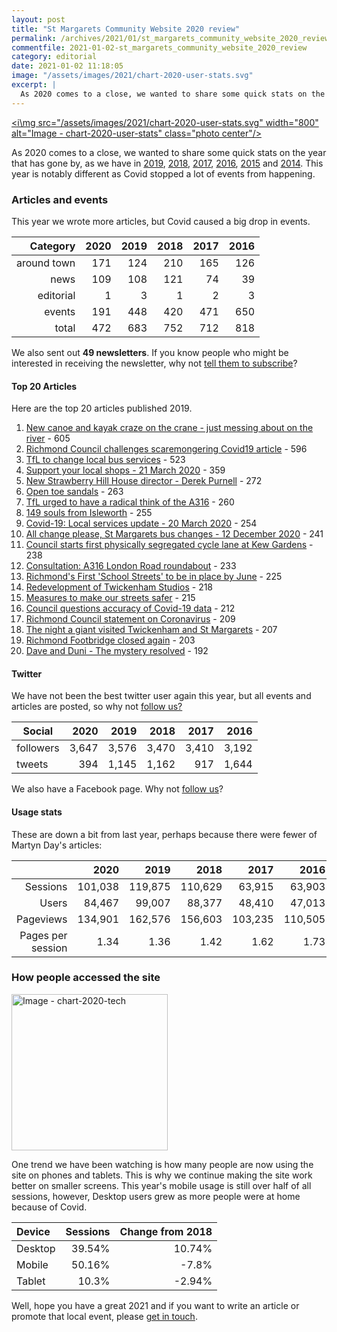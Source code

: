 ```yaml
---
layout: post
title: "St Margarets Community Website 2020 review"
permalink: /archives/2021/01/st_margarets_community_website_2020_review.html
commentfile: 2021-01-02-st_margarets_community_website_2020_review
category: editorial
date: 2021-01-02 11:18:05
image: "/assets/images/2021/chart-2020-user-stats.svg"
excerpt: |
  As 2020 comes to a close, we wanted to share some quick stats on the year that's gone by, as we have in previous years.  This year is notably different as Covid stopped a lot of events.
---
```


<a href="/assets/images/2021/chart-2020-user-stats.svg" title="Click for a larger image"><i\mg src="/assets/images/2021/chart-2020-user-stats.svg" width="800" alt="Image - chart-2020-user-stats" class="photo center"/></a>

As 2020 comes to a close, we wanted to share some quick stats on the year that has gone by, as we have in [2019](/archives/2020/01/st_margarets_community_website_2019_review.html), [2018](/archives/2019/01/st_margarets_community_website_2018_review.html), [2017](/archives/2017/12/st_margarets_community_website_2017_review.html), [2016](/archives/2016/12/st_margarets_community_website_2016_review.html), [2015](/archives/2015/12/st_margarets_community_website_2015_review.html) and [2014](/archives/2014/12/st_margarets_community_website_2014_review.html). This year is notably different as Covid stopped a lot of events from happening.

### Articles and events

This year we wrote more articles, but Covid caused a big drop in events.

|    Category | 2020 | 2019 | 2018 | 2017 | 2016 |
| ----------: | ---: | ---: | ---: | ---: | ---: |
| around town |  171 |  124 |  210 |  165 |  126 |
|        news |  109 |  108 |  121 |   74 |   39 |
|   editorial |    1 |    3 |    1 |    2 |    3 |
|      events |  191 |  448 |  420 |  471 |  650 |
|       total |  472 |  683 |  752 |  712 |  818 |

We also sent out **49 newsletters**. If you know people who might be interested in receiving the newsletter, why not [tell them to subscribe](/cgi-bin/newsletter.cgi)?

#### Top 20 Articles

Here are the top 20 articles published 2019.

1. [New canoe and kayak craze on the crane - just messing about on the river](/archives/2020/05/canoe-craze-on-the-crane.html) - 605
2. [Richmond Council challenges scaremongering Covid19 article](/archives/2020/06/lbrut-richmond-council-challenges-scaremongering-covid19-article.html) - 596
3. [TfL to change local bus services](/archives/2020/06/tfl-bus-changes.html) - 523
4. [Support your local shops - 21 March 2020](/archives/2020/03/support-local-shops.html) - 359
5. [New Strawberry Hill House director - Derek Purnell](/archives/2020/07/lbrut-new-strawberry-hill-house-director-derek-purnell.html) - 272
6. [Open toe sandals](/archives/2020/07/lbrut-open-toe-sandals.html) - 263
7. [TfL urged to have a radical think of the A316](/archives/2020/05/covid-a316.html) - 260
8. [149 souls from Isleworth](/archives/2020/11/149-souls-from-isleworth.html) - 255
9. [Covid-19: Local services update - 20 March 2020](/archives/2020/03/covid-local-services-update.html) - 254
10. [All change please, St Margarets bus changes - 12 December 2020](/archives/2020/12/all-change-please-st-margarets-buses-change-12-december-2020.html) - 241
11. [Council starts first physically segregated cycle lane at Kew Gardens](/archives/2020/05/kew-bike-lane.html) - 238
12. [Consultation: A316 London Road roundabout](/archives/2020/02/consultation-london-road-a316.html) - 233
13. [Richmond's First 'School Streets' to be in place by June](/archives/2020/05/lbrut-school-streets.html) - 225
14. [Redevelopment of Twickenham Studios](/archives/2020/12/redevelopment-of-twickenham-studios.html) - 218
15. [Measures to make our streets safer](/archives/2020/05/lbrut-covid-street-changes.html) - 215
16. [Council questions accuracy of Covid-19 data](/archives/2020/10/lbrut-council-questions-accuracy-of-covid-19-data.html) - 212
17. [Richmond Council statement on Coronavirus](/archives/2020/03/lbrut-on-covid19.html) - 209
18. [The night a giant visited Twickenham and St Margarets](/archives/2020/10/the-night-a-giant-visited-twickenham-and-st-margarets.html) - 207
19. [Richmond Footbridge closed again](/archives/2020/04/richmond-footbridge-closed-covid.html) - 203
20. [Dave and Duni - The mystery resolved](/archives/2020/06/dave-and-duni-part-3.html) - 192

#### Twitter

We have not been the best twitter user again this year, but all events and articles are posted, so why not [follow us?](https://twitter.com/stmgrts)

| Social    |  2020 |  2019 |  2018 |  2017 |  2016 |
| --------- | ----: | ----: | ----: | ----: | ----: |
| followers | 3,647 | 3,576 | 3,470 | 3,410 | 3,192 |
| tweets    |   394 | 1,145 | 1,162 |   917 | 1,644 |

We also have a Facebook page. Why not [follow us](https://www.facebook.com/stmgrts/)?

#### Usage stats

These are down a bit from last year, perhaps because there were fewer of Martyn Day's articles:

|                   |    2020 |    2019 |    2018 |    2017 |    2016 |
| ----------------: | ------: | ------: | ------: | ------: | ------: |
|          Sessions | 101,038 | 119,875 | 110,629 |  63,915 |  63,903 |
|             Users |  84,467 |  99,007 |  88,377 |  48,410 |  47,013 |
|         Pageviews | 134,901 | 162,576 | 156,603 | 103,235 | 110,505 |
| Pages per session |    1.34 |    1.36 |    1.42 |    1.62 |    1.73 |

### How people accessed the site

<a href="/assets/images/2021/chart-2020-tech.jpg" title="Click for a larger image"><img src="/assets/images/2021/chart-2020-tech-thumb.jpg" width="250" alt="Image - chart-2020-tech"  class="photo right"/></a>

One trend we have been watching is how many people are now using the site on phones and tablets. This is why we continue making the site work better on smaller screens. This year's mobile usage is still over half of all sessions, however, Desktop users grew as more people were at home because of Covid.

| Device  | Sessions | Change&nbsp;from&nbsp;2018 |
| :------ | -------: | -------------------------: |
| Desktop |   39.54% |                     10.74% |
| Mobile  |   50.16% |                      -7.8% |
| Tablet  |    10.3% |                     -2.94% |

Well, hope you have a great 2021 and if you want to write an article or promote that local event, please [get in touch](/contact/).
